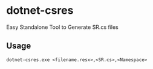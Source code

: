 # dotnet-csres
Easy Standalone Tool to Generate SR.cs files

## Usage

    dotnet-csres.exe <filename.resx>,<SR.cs>,<Namespace>

